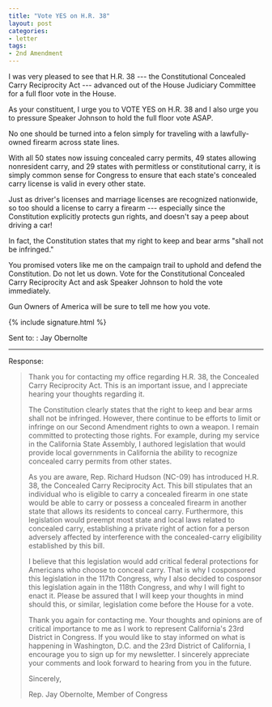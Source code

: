 ```yaml
---
title: "Vote YES on H.R. 38"
layout: post
categories:
- letter
tags:
- 2nd Amendment
---
```


I was very pleased to see that H.R. 38 --- the Constitutional Concealed Carry Reciprocity Act --- advanced out of the House Judiciary Committee for a full floor vote in the House.

As your constituent, I urge you to VOTE YES on H.R. 38 and I also urge you to pressure Speaker Johnson to hold the full floor vote ASAP.

No one should be turned into a felon simply for traveling with a lawfully-owned firearm across state lines.

With all 50 states now issuing concealed carry permits, 49 states allowing nonresident carry, and 29 states with permitless or constitutional carry, it is simply common sense for Congress to ensure that each state's concealed carry license is valid in every other state.

Just as driver's licenses and marriage licenses are recognized nationwide, so too should a license to carry a firearm --- especially since the Constitution explicitly protects gun rights, and doesn't say a peep about driving a car!

In fact, the Constitution states that my right to keep and bear arms "shall not be infringed."

You promised voters like me on the campaign trail to uphold and defend the Constitution. Do not let us down. Vote for the Constitutional Concealed Carry Reciprocity Act and ask Speaker Johnson to hold the vote immediately.

Gun Owners of America will be sure to tell me how you vote.

{% include signature.html %}

Sent to:
: Jay Obernolte

---

Response:

> Thank you for contacting my office regarding H.R. 38, the Concealed Carry Reciprocity Act. This is an important issue, and I appreciate hearing your thoughts regarding it.
>
> The Constitution clearly states that the right to keep and bear arms shall not be infringed. However, there continue to be efforts to limit or infringe on our Second Amendment rights to own a weapon. I remain committed to protecting those rights. For example, during my service in the California State Assembly, I authored legislation that would provide local governments in California the ability to recognize concealed carry permits from other states. 
>
> As you are aware, Rep. Richard Hudson (NC-09) has introduced H.R. 38, the Concealed Carry Reciprocity Act. This bill stipulates that an individual who is eligible to carry a concealed firearm in one state would be able to carry or possess a concealed firearm in another state that allows its residents to conceal carry. Furthermore, this legislation would preempt most state and local laws related to concealed carry, establishing a private right of action for a person adversely affected by interference with the concealed-carry eligibility established by this bill. 
>
> I believe that this legislation would add critical federal protections for Americans who choose to conceal carry. That is why I cosponsored this legislation in the 117th Congress, why I also decided to cosponsor this legislation again in the 118th Congress, and why I will fight to enact it. Please be assured that I will keep your thoughts in mind should this, or similar, legislation come before the House for a vote.
>
> Thank you again for contacting me. Your thoughts and opinions are of critical importance to me as I work to represent California's 23rd District in Congress. If you would like to stay informed on what is happening in Washington, D.C. and the 23rd District of California, I encourage you to sign up for my newsletter. I sincerely appreciate your comments and look forward to hearing from you in the future.
>
> Sincerely,
>
> Rep. Jay Obernolte, Member of Congress

